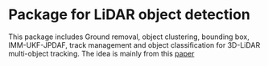 # Package for LiDAR object detection

This package includes Ground removal, object clustering, bounding box, IMM-UKF-JPDAF, track management and object classification for 3D-LiDAR multi-object tracking. The idea is mainly from this [paper](https://repository.tudelft.nl/islandora/object/uuid:f536b829-42ae-41d5-968d-13bbaa4ec736?collection=education)
